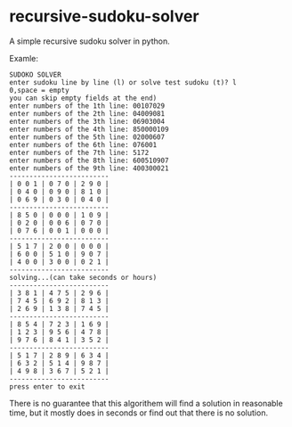 # recursive-sudoku-solver
A simple recursive sudoku solver in python.

Examle:

    SUDOKO SOLVER
    enter sudoku line by line (l) or solve test sudoku (t)? l
    0,space = empty
    you can skip empty fields at the end)
    enter numbers of the 1th line: 00107029
    enter numbers of the 2th line: 04009081
    enter numbers of the 3th line: 06903004
    enter numbers of the 4th line: 850000109
    enter numbers of the 5th line: 02000607
    enter numbers of the 6th line: 076001
    enter numbers of the 7th line: 5172
    enter numbers of the 8th line: 600510907
    enter numbers of the 9th line: 400300021
    -------------------------
    | 0 0 1 | 0 7 0 | 2 9 0 |
    | 0 4 0 | 0 9 0 | 8 1 0 |
    | 0 6 9 | 0 3 0 | 0 4 0 |
    -------------------------
    | 8 5 0 | 0 0 0 | 1 0 9 |
    | 0 2 0 | 0 0 6 | 0 7 0 |
    | 0 7 6 | 0 0 1 | 0 0 0 |
    -------------------------
    | 5 1 7 | 2 0 0 | 0 0 0 |
    | 6 0 0 | 5 1 0 | 9 0 7 |
    | 4 0 0 | 3 0 0 | 0 2 1 |
    -------------------------
    solving...(can take seconds or hours)
    -------------------------
    | 3 8 1 | 4 7 5 | 2 9 6 |
    | 7 4 5 | 6 9 2 | 8 1 3 |
    | 2 6 9 | 1 3 8 | 7 4 5 |
    -------------------------
    | 8 5 4 | 7 2 3 | 1 6 9 |
    | 1 2 3 | 9 5 6 | 4 7 8 |
    | 9 7 6 | 8 4 1 | 3 5 2 |
    -------------------------
    | 5 1 7 | 2 8 9 | 6 3 4 |
    | 6 3 2 | 5 1 4 | 9 8 7 |
    | 4 9 8 | 3 6 7 | 5 2 1 |
    -------------------------
    press enter to exit

There is no guarantee that this algorithem will find a solution in reasonable time, but it mostly does in seconds or find out that there is no solution.
